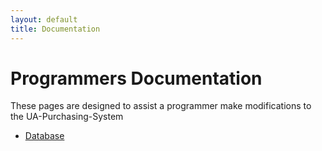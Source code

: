 ```yaml
---
layout: default
title: Documentation
---
```

# Programmers Documentation
These pages are designed to assist a programmer make modifications to the UA-Purchasing-System

- [Database](db.html)